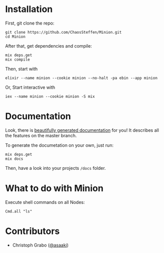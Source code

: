 # Installation

First, git clone the repo:
```
git clone https://github.com/ChaosSteffen/Minion.git
cd Minion
```

After that, get dependencies and compile:  
```
mix deps.get
mix compile
```

Then, start with  
```
elixir --name minion --cookie minion --no-halt -pa ebin --app minion
```

Or, Start interactive with  
```
iex --name minion --cookie minion -S mix
```

# Documentation

Look, there is [beautifully generated documentation](http://chaossteffen.github.io/Minion/docs/) for you! It describes all the features on the master branch.

To generate the documetation on your own, just run:  
```
mix deps.get
mix docs
```

Then, have a look into your projects `/docs` folder.

# What to do with Minion

Execute shell commands on all Nodes:  
```
Cmd.all "ls"
```

# Contributors

* Christoph Grabo ([@asaaki](https://github.com/asaaki))
